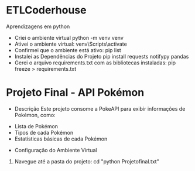 # ETLCoderhouse
Aprendizagens em python
* Criei o ambiente virtual
python -m venv venv
* Ativei o ambiente virtual:
venv\Scripts\activate
* Confirmei que o ambiente está ativo:
pip list
* Instalei as Dependências do Projeto
pip install requests notifypy pandas
* Gerei o arquivo requirements.txt com as bibliotecas instaladas:
pip freeze > requirements.txt

# Projeto Final - API Pokémon

* Descrição
Este projeto consome a PokeAPI para exibir informações de Pokémon, como:
- Lista de Pokémon
- Tipos de cada Pokémon
- Estatísticas básicas de cada Pokémon

* Configuração do Ambiente Virtual
1. Navegue até a pasta do projeto:
   cd "python Projetofinal.txt"
